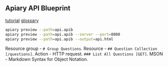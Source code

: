 Apiary API Blueprint
-

[tutorial](https://apiblueprint.org/documentation/tutorial.html)
[glossary](https://apiblueprint.org/documentation/glossary.html)

````sh
apiary preview --path=api.apib
apiary preview --path=api.apib --server --port=8080
apiary preview --path=api.apib --output=api.html

````

Resource group - `# Group Questions`.
Resource - `## Question Collection [/questions]`.
Action -  HTTP request. `### List All Questions [GET]`.
MSON - Markdown Syntax for Object Notation.
